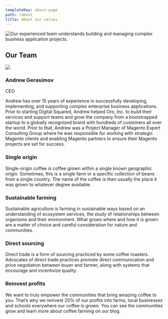 ```yaml
---
templateKey: about-page
path: /about
title: About our values
---
```

![Our experienced team understands building and managing complex business application projects.](/img/promo2.png "Our experienced team understands building and managing complex business application projects.")

## Our Team

![](/img/andrew.jpg)

### Andrew Gerasimov

CEO

Andrew has over 15 years of experience in successfully developing, implementing, and supporting complex enterprise business applications. Prior to starting Digital Squared, Andrew helped Oro, Inc. to build their services and support teams and grow the company from a bootstrapped startup to a globally recognized brand with hundreds of customers all over the world. Prior to that, Andrew was a Project Manager of Magento Expert Consulting Group where he was responsible for working with strategic Magento clients and enabling Magento partners to ensure their Magento projects are set for success.

### Single origin

Single-origin coffee is coffee grown within a single known geographic origin. Sometimes, this is a single farm or a specific collection of beans from a single country. The name of the coffee is then usually the place it was grown to whatever degree available.

### Sustainable farming

Sustainable agriculture is farming in sustainable ways based on an understanding of ecosystem services, the study of relationships between organisms and their environment. What grows where and how it is grown are a matter of choice and careful consideration for nature and communities.

### Direct sourcing

Direct trade is a form of sourcing practiced by some coffee roasters. Advocates of direct trade practices promote direct communication and price negotiation between buyer and farmer, along with systems that encourage and incentivize quality.

### Reinvest profits

We want to truly empower the communities that bring amazing coffee to you. That’s why we reinvest 20% of our profits into farms, local businesses and schools everywhere our coffee is grown. You can see the communities grow and learn more about coffee farming on our blog.